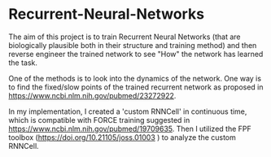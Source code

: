 # Recurrent-Neural-Networks

The aim of this project is to train Recurrent Neural Networks (that are biologically plausible both in their structure and training method) and then reverse engineer the trained network to see "How" the network has learned the task. 

One of the methods is to look into the dynamics of the network. One way is to find the fixed/slow points of the trained recurrent network as proposed in https://www.ncbi.nlm.nih.gov/pubmed/23272922.

In my implementation, I created a 'custom RNNCell' in continuous time, which is compatible with FORCE training suggested in https://www.ncbi.nlm.nih.gov/pubmed/19709635. Then I utilized the FPF toolbox (https://doi.org/10.21105/joss.01003 )
to analyze the custom RNNCell. 
